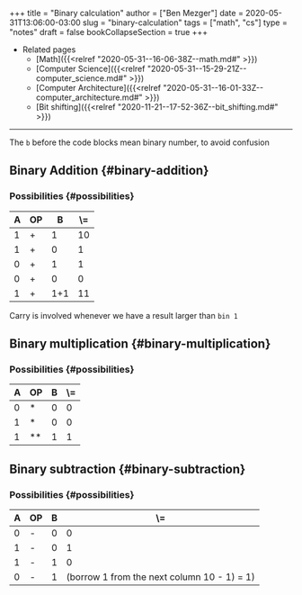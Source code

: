 +++
title = "Binary calculation"
author = ["Ben Mezger"]
date = 2020-05-31T13:06:00-03:00
slug = "binary-calculation"
tags = ["math", "cs"]
type = "notes"
draft = false
bookCollapseSection = true
+++

-   Related pages
    -   [Math]({{<relref "2020-05-31--16-06-38Z--math.md#" >}})
    -   [Computer Science]({{<relref "2020-05-31--15-29-21Z--computer_science.md#" >}})
    -   [Computer Architecture]({{<relref "2020-05-31--16-01-33Z--computer_architecture.md#" >}})
    -   [Bit shifting]({{<relref "2020-11-21--17-52-36Z--bit_shifting.md#" >}})

---

The `b` before the code blocks mean binary number, to avoid confusion


## Binary Addition {#binary-addition}


### Possibilities {#possibilities}

| A | OP | B   | \\= |
|---|----|-----|-----|
| 1 | +  | 1   | 10  |
| 1 | +  | 0   | 1   |
| 0 | +  | 1   | 1   |
| 0 | +  | 0   | 0   |
| 1 | +  | 1+1 | 11  |

Carry is involved whenever we have a result larger than `bin 1`


## Binary multiplication {#binary-multiplication}


### Possibilities {#possibilities}

| A | OP   | B | \\= |
|---|------|---|-----|
| 0 | \*   | 0 | 0   |
| 1 | \*   | 0 | 0   |
| 1 | \*\* | 1 | 1   |


## Binary subtraction {#binary-subtraction}


### Possibilities {#possibilities}

| A | OP | B | \\=                                         |
|---|----|---|---------------------------------------------|
| 0 | -  | 0 | 0                                           |
| 1 | -  | 0 | 1                                           |
| 1 | -  | 1 | 0                                           |
| 0 | -  | 1 | (borrow 1 from the next column 10 - 1) = 1) |